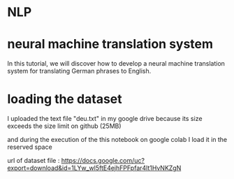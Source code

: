 # NLP
# neural machine translation system

In this tutorial, we  will discover how to develop a neural machine translation system for translating German phrases to English.

# loading  the dataset
 I  uploaded  the text file "deu.txt"   in my google drive because its size exceeds the size limit on github (25MB)

and during the execution of the this notebook on google colab I load it in the reserved space  

url of dataset file :
https://docs.google.com/uc?export=download&id=1LYw_wl5ftE4ejhFPFpfar4lt1HvNKZgN
